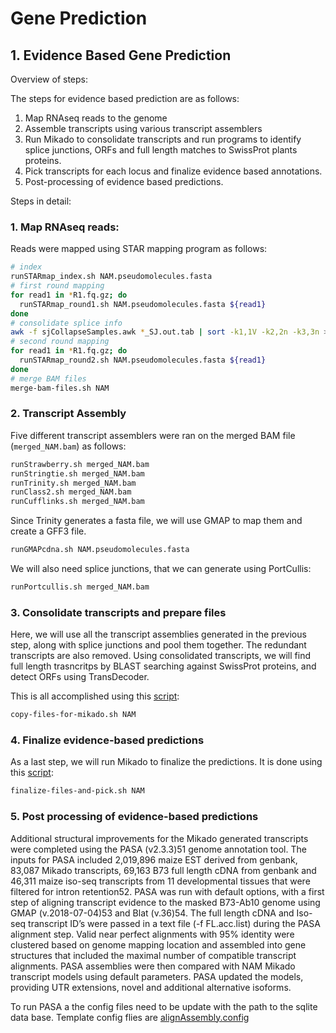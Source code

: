 # Gene Prediction

## 1. Evidence Based Gene Prediction

Overview of steps:

The steps for evidence based prediction are as follows:

1. Map RNAseq reads to the genome
2. Assemble transcripts using various transcript assemblers
3. Run Mikado to consolidate transcripts and run programs to identify splice junctions, ORFs and full length matches to SwissProt plants proteins.
4. Pick transcripts for each locus and finalize evidence based annotations.
5. Post-processing of evidence based predictions.

Steps in detail:

### 1. Map RNAseq reads:

Reads were mapped using STAR mapping program as follows:

```bash
# index
runSTARmap_index.sh NAM.pseudomolecules.fasta
# first round mapping
for read1 in *R1.fq.gz; do
  runSTARmap_round1.sh NAM.pseudomolecules.fasta ${read1}
done
# consolidate splice info
awk -f sjCollapseSamples.awk *_SJ.out.tab | sort -k1,1V -k2,2n -k3,3n > SJ.all
# second round mapping
for read1 in *R1.fq.gz; do
  runSTARmap_round2.sh NAM.pseudomolecules.fasta ${read1}
done
# merge BAM files
merge-bam-files.sh NAM
```

### 2. Transcript Assembly

Five different transcript assemblers were ran on the merged BAM file (`merged_NAM.bam`) as follows:


```bash
runStrawberry.sh merged_NAM.bam
runStringtie.sh merged_NAM.bam
runTrinity.sh merged_NAM.bam
runClass2.sh merged_NAM.bam
runCufflinks.sh merged_NAM.bam
```

Since Trinity generates a fasta file, we will use GMAP to map them and create a GFF3 file.

```bash
runGMAPcdna.sh NAM.pseudomolecules.fasta
```

We will also need splice junctions, that we can generate using PortCullis:

```bash
runPortcullis.sh merged_NAM.bam
```

### 3. Consolidate transcripts and prepare files

Here, we will use all the transcript assemblies generated in the previous step, along with splice junctions and pool them together. The redundant transcripts are also removed. Using consolidated transcripts, we will find full length trasncritps by BLAST searching against SwissProt proteins, and detect ORFs using TransDecoder.

This is all accomplished using this [script](copy-files-for-mikado.sh):

```bash
copy-files-for-mikado.sh NAM
```

### 4. Finalize evidence-based predictions

As a last step, we will run Mikado to finalize the predictions. It is done using this [script](finalize-files-and-pick.sh):


```bash
finalize-files-and-pick.sh NAM
```

### 5. Post processing of evidence-based predictions

Additional structural improvements for the Mikado generated transcripts were completed using the PASA (v2.3.3)51 genome annotation tool. The inputs for PASA included 2,019,896 maize EST derived from genbank, 83,087 Mikado transcripts, 69,163 B73 full length cDNA from genbank and 46,311 maize iso-seq transcripts from 11 developmental tissues that were filtered for intron retention52.  PASA was run with default options, with a first step of aligning transcript evidence to the masked B73-Ab10 genome using GMAP (v.2018-07-04)53 and Blat (v.36)54. The full length cDNA and Iso-seq transcript ID’s were passed in a text file (-f FL.acc.list) during the PASA alignment step. Valid near perfect alignments with 95% identity were clustered based on genome mapping location and assembled into gene structures that included the maximal number of compatible transcript alignments. PASA assemblies were then compared with NAM Mikado transcript models using default parameters. PASA updated the models, providing UTR extensions, novel and additional alternative isoforms.

To run PASA a the config files need to be update with the path to the sqlite data base. Template config flies are [alignAssembly.config](PASA_scripts/alignAssembly.config)
